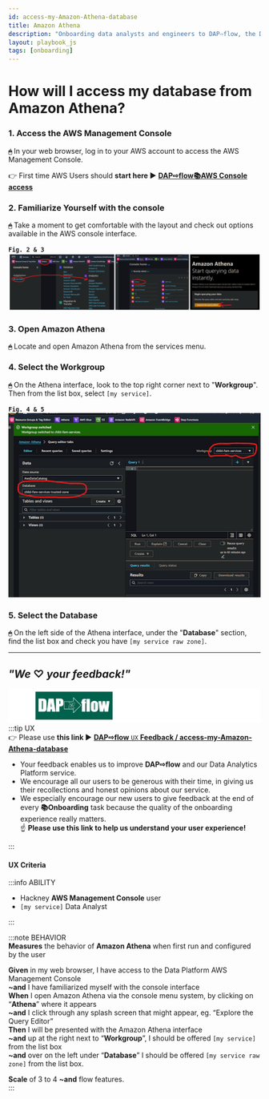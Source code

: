 ```yaml
---
id: access-my-Amazon-Athena-database
title: Amazon Athena
description: "Onboarding data analysts and engineers to DAP⇨flow, the Data Analytics Platform Airflow integration."
layout: playbook_js
tags: [onboarding]
---
```


# How will I access my database from Amazon Athena?

### 1. Access the AWS Management Console
**`🖱`** In your web browser, log in to your AWS account to access the AWS Management Console.  
   
👉 First time AWS Users should **start here ►** **[DAP⇨flow📚AWS Console access](../onboarding/access-the-AWS-Management-Console)** 

### 2. Familiarize Yourself with the console
**`🖱`** Take a moment to get comfortable with the layout and check out options available in the AWS console interface.

**`Fig. 2 & 3`** ![Fig. 2 & 3](../images/access-my-Amazon-Athena-database-two-three.png)

### 3. Open Amazon Athena
**`🖱`** Locate and open Amazon Athena from the services menu.

### 4. Select the Workgroup
**`🖱`** On the Athena interface, look to the top right corner next to "**Workgroup**". Then from the list box, select `[my service]`.

**`Fig. 4 & 5`** ![Fig. 4 & 5](../images/access-my-Amazon-Athena-database-four-five.png)

### 5. Select the Database
**`🖱`** On the left side of the Athena interface, under the "**Database**" section, find the list box and check you have `[my service raw zone]`.


---
## ***"We* ♡ *your feedback!"***
![DAP⇨flow](../images/DAPairflowFLOWleft.png)  
:::tip UX  
👉 Please use **this link ►** [**DAP⇨flow** `UX` **Feedback / access-my-Amazon-Athena-database**](https://docs.google.com/forms/d/e/1FAIpQLSfCAYaKcZDJPzdhVZGno2R7Xzb36UzYU1FdC0W0YcOLXlLGag/viewform?usp=pp_url&entry.339550210=access-my-Amazon-Athena-database)  
- Your feedback enables us to improve **DAP⇨flow** and our Data Analytics Platform service.  
- We encourage all our users to be generous with their time, in giving us their recollections and honest opinions about our service.  
- We especially encourage our new users to give feedback at the end of every **📚Onboarding** task because the quality of the onboarding experience really matters.  
☝ **Please use this link to help us understand your user experience!**  

:::

#### UX Criteria
:::info ABILITY  
* Hackney **AWS Management Console** user  
* `[my service]` Data Analyst

:::

:::note BEHAVIOR  
**Measures** the behavior of **Amazon Athena** when first run and configured by the user

**Given** in my web browser, I have access to the Data Platform AWS Management Console  
**~and** I have familiarized myself with the console interface  
**When**  I open Amazon Athena via the console menu system, by clicking on “**Athena**” where it appears  
**~and** I click through any splash screen that might appear, eg. “Explore the Query Editor”  
**Then** I will be presented with the Amazon Athena interface  
**~and** up at the right next to “**Workgroup**”, I should be offered `[my service]` from the list box  
**~and** over on the left under “**Database**” I should be offered `[my service raw zone]` from the list box.  

**Scale** of 3 to 4 **~and** flow features.  
:::
